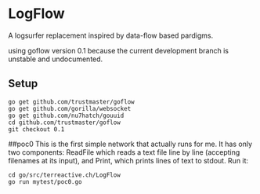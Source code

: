 # LogFlow

A logsurfer replacement inspired by data-flow based pardigms.

using goflow version 0.1 because the current
development branch is unstable and undocumented.


## Setup
```
go get github.com/trustmaster/goflow
go get github.com/gorilla/websocket
go get github.com/nu7hatch/gouuid
cd github.com/trustmaster/goflow
git checkout 0.1
```

##poc0
This is the first simple network that actually runs for me.
It has only two components: ReadFile which reads a text file
line by line (accepting filenames at its input), and Print,
which prints lines of text to stdout. Run it:
```
cd go/src/terreactive.ch/LogFlow
go run mytest/poc0.go
